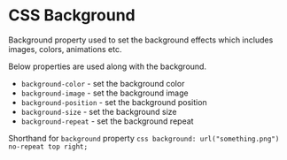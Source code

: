 # CSS Background

Background property used to set the background effects which includes images, colors, animations etc.

Below properties are used along with the background.

* `background-color` - set the background color
* `background-image` - set the background image 
* `background-position` - set the background position  
* `background-size` - set the background size 
* `background-repeat` - set the background repeat 

Shorthand for `background` property
    ```css
    background: url("something.png") no-repeat top right;
    ```